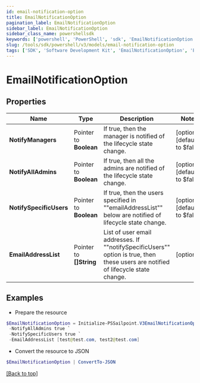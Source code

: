 ```yaml
---
id: email-notification-option
title: EmailNotificationOption
pagination_label: EmailNotificationOption
sidebar_label: EmailNotificationOption
sidebar_class_name: powershellsdk
keywords: ['powershell', 'PowerShell', 'sdk', 'EmailNotificationOption', 'EmailNotificationOption'] 
slug: /tools/sdk/powershell/v3/models/email-notification-option
tags: ['SDK', 'Software Development Kit', 'EmailNotificationOption', 'EmailNotificationOption']
---
```



# EmailNotificationOption

## Properties

Name | Type | Description | Notes
------------ | ------------- | ------------- | -------------
**NotifyManagers** |  Pointer to **Boolean** | If true, then the manager is notified of the lifecycle state change. | [optional] [default to $false]
**NotifyAllAdmins** |  Pointer to **Boolean** | If true, then all the admins are notified of the lifecycle state change. | [optional] [default to $false]
**NotifySpecificUsers** |  Pointer to **Boolean** | If true, then the users specified in ""emailAddressList"" below are notified of lifecycle state change. | [optional] [default to $false]
**EmailAddressList** |  Pointer to **[]String** | List of user email addresses. If ""notifySpecificUsers"" option is true, then these users are notified of lifecycle state change. | [optional] 

## Examples

- Prepare the resource
```powershell
$EmailNotificationOption = Initialize-PSSailpoint.V3EmailNotificationOption  -NotifyManagers true `
 -NotifyAllAdmins true `
 -NotifySpecificUsers true `
 -EmailAddressList [test@test.com, test2@test.com]
```

- Convert the resource to JSON
```powershell
$EmailNotificationOption | ConvertTo-JSON
```


[[Back to top]](#) 


